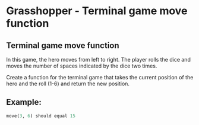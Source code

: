 # Grasshopper - Terminal game move function

## Terminal game move function

In this game, the hero moves from left to right. The player rolls the dice and moves the number of spaces indicated by the dice two times.

Create a function for the terminal game that takes the current position of the hero and the roll (1-6) and return the new position.

## Example:

```python
move(3, 6) should equal 15
```
